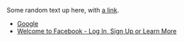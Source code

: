 Some random text up here, with [a link](https://github.com).

* [Google](http://google.com)
* [Welcome to Facebook - Log In, Sign Up or Learn More](facebook.com)
